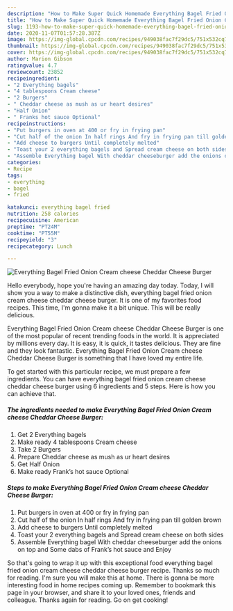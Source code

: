 ```yaml
---
description: "How to Make Super Quick Homemade Everything Bagel Fried Onion Cream cheese Cheddar Cheese Burger"
title: "How to Make Super Quick Homemade Everything Bagel Fried Onion Cream cheese Cheddar Cheese Burger"
slug: 1193-how-to-make-super-quick-homemade-everything-bagel-fried-onion-cream-cheese-cheddar-cheese-burger
date: 2020-11-07T01:57:28.387Z
image: https://img-global.cpcdn.com/recipes/949038fac7f29dc5/751x532cq70/everything-bagel-fried-onion-cream-cheese-cheddar-cheese-burger-recipe-main-photo.jpg
thumbnail: https://img-global.cpcdn.com/recipes/949038fac7f29dc5/751x532cq70/everything-bagel-fried-onion-cream-cheese-cheddar-cheese-burger-recipe-main-photo.jpg
cover: https://img-global.cpcdn.com/recipes/949038fac7f29dc5/751x532cq70/everything-bagel-fried-onion-cream-cheese-cheddar-cheese-burger-recipe-main-photo.jpg
author: Marion Gibson
ratingvalue: 4.7
reviewcount: 23852
recipeingredient:
- "2 Everything bagels"
- "4 tablespoons Cream cheese"
- "2 Burgers"
- " Cheddar cheese as mush as ur heart desires"
- "Half Onion"
- " Franks hot sauce Optional"
recipeinstructions:
- "Put burgers in oven at 400 or fry in frying pan"
- "Cut half of the onion In half rings And fry in frying pan till golden brown"
- "Add cheese to burgers Until completely melted"
- "Toast your 2 everything bagels and Spread cream cheese on both sides"
- "Assemble Everything bagel With cheddar cheeseburger add the onions on top and Some dabs of Frank’s hot sauce and Enjoy"
categories:
- Recipe
tags:
- everything
- bagel
- fried

katakunci: everything bagel fried 
nutrition: 258 calories
recipecuisine: American
preptime: "PT24M"
cooktime: "PT55M"
recipeyield: "3"
recipecategory: Lunch

---
```



![Everything Bagel Fried Onion Cream cheese Cheddar Cheese Burger](https://img-global.cpcdn.com/recipes/949038fac7f29dc5/751x532cq70/everything-bagel-fried-onion-cream-cheese-cheddar-cheese-burger-recipe-main-photo.jpg)

Hello everybody, hope you're having an amazing day today. Today, I will show you a way to make a distinctive dish, everything bagel fried onion cream cheese cheddar cheese burger. It is one of my favorites food recipes. This time, I'm gonna make it a bit unique. This will be really delicious.

Everything Bagel Fried Onion Cream cheese Cheddar Cheese Burger is one of the most popular of recent trending foods in the world. It is appreciated by millions every day. It is easy, it is quick, it tastes delicious. They are fine and they look fantastic. Everything Bagel Fried Onion Cream cheese Cheddar Cheese Burger is something that I have loved my entire life.




To get started with this particular recipe, we must prepare a few ingredients. You can have everything bagel fried onion cream cheese cheddar cheese burger using 6 ingredients and 5 steps. Here is how you can achieve that.

<!--inarticleads1-->

##### The ingredients needed to make Everything Bagel Fried Onion Cream cheese Cheddar Cheese Burger:

1. Get 2 Everything bagels
1. Make ready 4 tablespoons Cream cheese
1. Take 2 Burgers
1. Prepare  Cheddar cheese as mush as ur heart desires
1. Get Half Onion
1. Make ready  Frank’s hot sauce Optional




<!--inarticleads2-->

##### Steps to make Everything Bagel Fried Onion Cream cheese Cheddar Cheese Burger:

1. Put burgers in oven at 400 or fry in frying pan
1. Cut half of the onion In half rings And fry in frying pan till golden brown
1. Add cheese to burgers Until completely melted
1. Toast your 2 everything bagels and Spread cream cheese on both sides
1. Assemble Everything bagel With cheddar cheeseburger add the onions on top and Some dabs of Frank’s hot sauce and Enjoy




So that's going to wrap it up with this exceptional food everything bagel fried onion cream cheese cheddar cheese burger recipe. Thanks so much for reading. I'm sure you will make this at home. There is gonna be more interesting food in home recipes coming up. Remember to bookmark this page in your browser, and share it to your loved ones, friends and colleague. Thanks again for reading. Go on get cooking!
